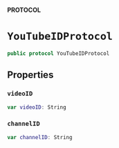 **PROTOCOL**

# `YouTubeIDProtocol`

```swift
public protocol YouTubeIDProtocol
```

## Properties
### `videoID`

```swift
var videoID: String
```

### `channelID`

```swift
var channelID: String
```
